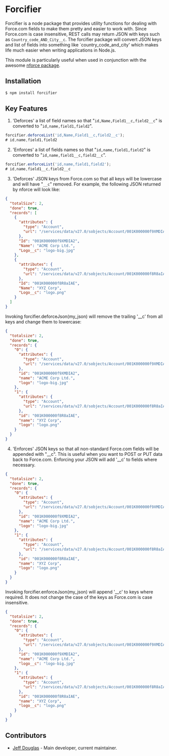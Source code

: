 # Forcifier

Forcifier is a node package that provides utility functions for dealing with Force.com fields to make them pretty and easier to work with. Since Force.com is case insensitive, REST calls may return JSON with keys such as `Country_code_AND_City__c`. The forcifier package will convert JSON keys and list of fields into something like `country_code_and_city' which makes life much easier when writing applications in Node.js. 

This module is particularly useful when used in conjunction with the awesome [nforce package](https://github.com/kevinohara80/nforce).

## Installation

```bash
$ npm install forcifier
```

## Key Features

1. 'Deforces' a list of field names so that "`id,Name,Field1__c,field2__c`" is converted to "`id,name,field1,field2`".

```js
forcifier.deforceList('id,Name,Field1__c,field2__c');
# id,name,field1,field2
```

2. 'Enforces' a list of fields names so that "`id,name,field1,field2`" is converted to "`id,name,field1__c,field2__c`".

```js
forcifier.enforceList('id,name,field1,field2');
# id,name,field1__c,field2__c
```  

3. 'Deforces' JSON keys from Force.com so that all keys will be lowercase and will have "`__c`" removed. For example, the following JSON returned by nforce will look like:

```json
{
  "totalSize": 2,
  "done": true,
  "records": [
    {
      "attributes": {
        "type": "Account",
        "url": "/services/data/v27.0/sobjects/Account/001K000000f9XMDIA2"
      },
      "Id": "001K000000f9XMDIA2",
      "Name": "ACME Corp Ltd.",
      "Logo__c": "logo-big.jpg"
    },
    {
      "attributes": {
        "type": "Account",
        "url": "/services/data/v27.0/sobjects/Account/001K000000f8R8aIAE"
      },
      "Id": "001K000000f8R8aIAE",
      "Name": "XYZ Corp",
      "Logo__c": "logo.png"
    }
  ]
}
```
Invoking forcifier.deforceJson(my_json) will remove the trailing '__c' from all keys and change them to lowercase:

```json
{
  "totalsize": 2,
  "done": true,
  "records": {
    "0": {
      "attributes": {
        "type": "Account",
        "url": "/services/data/v27.0/sobjects/Account/001K000000f9XMDIA2"
      },
      "id": "001K000000f9XMDIA2",
      "name": "ACME Corp Ltd.",
      "logo": "logo-big.jpg"
    },
    "1": {
      "attributes": {
        "type": "Account",
        "url": "/services/data/v27.0/sobjects/Account/001K000000f8R8aIAE"
      },
      "id": "001K000000f8R8aIAE",
      "name": "XYZ Corp",
      "logo": "logo.png"
    }
  }
}
```

4. 'Enforces' JSON keys so that all non-standard Force.com fields will be appended with "__c". This is useful when you want to POST or PUT data back to Force.com. Enforcing your JSON will add '__c' to fields where necessary. 

```json
{
  "totalsize": 2,
  "done": true,
  "records": {
    "0": {
      "attributes": {
        "type": "Account",
        "url": "/services/data/v27.0/sobjects/Account/001K000000f9XMDIA2"
      },
      "id": "001K000000f9XMDIA2",
      "name": "ACME Corp Ltd.",
      "logo": "logo-big.jpg"
    },
    "1": {
      "attributes": {
        "type": "Account",
        "url": "/services/data/v27.0/sobjects/Account/001K000000f8R8aIAE"
      },
      "id": "001K000000f8R8aIAE",
      "name": "XYZ Corp",
      "logo": "logo.png"
    }
  }
}
```
Invoking forcifier.enforceJson(my_json) will append '__c' to keys where required. It does not change the case of
the keys as Force.com is case insensitive.

```json
{
  "totalsize": 2,
  "done": true,
  "records": {
    "0": {
      "attributes": {
        "type": "Account",
        "url": "/services/data/v27.0/sobjects/Account/001K000000f9XMDIA2"
      },
      "id": "001K000000f9XMDIA2",
      "name": "ACME Corp Ltd.",
      "logo__c": "logo-big.jpg"
    },
    "1": {
      "attributes": {
        "type": "Account",
        "url": "/services/data/v27.0/sobjects/Account/001K000000f8R8aIAE"
      },
      "id": "001K000000f8R8aIAE",
      "name": "XYZ Corp",
      "logo__c": "logo.png"
    }
  }
}
```

## Contributors

- [Jeff Douglas](https://github.com/jeffdonthemic) - Main developer, current maintainer.